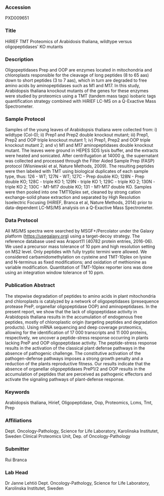 ### Accession
PXD009651

### Title
HiRIEF TMT Proteomics of Arabidosis thaliana, wildtype versus oligopeptidases' KO mutants

### Description
Oligopeptidases Prep  and OOP are enzymes located in mitochondria and chloroplasts responsible for the cleavage of long peptides (8 to 65 aas) down to short peptides (3 to 7 aas), which in turn are degraded to free amino acids by aminopeptidases such as M1 and M17. In this study, Arabidopsis thaliana knockout mutants of the genes for these enzymes were studied by proteomics using a TMT (tandem mass tags) isobaric tags quantification strategy combined with HiRIEF LC-MS on a Q-Exactive Mass Spectrometer.

### Sample Protocol
Samples of the young leaves of Arabidopsis thaliana were collected from: i) wildtype (Col-0); ii) Prep1 and Prep2 double knockout mutant; iii) Prep1, Prep2 and OOP triple knockout mutant 1; iv) Prep1, Prep2 and OOP triple knockout mutant 2; and v) M1 and M17 aminopeptidases double knockout mutant. The leaves were ground in HEPES SDS lysis buffer, and the extracts were heated and sonicated. After centrifugation at 14000 g, the supernatant was collected and processed through the Filter Aided Sample Prep (FASP) protocol (Wisniewski et al, Nature Methods, 2009). The resulting peptides were then labeled with TMT using biological duplicates of each sample type, thus: 126 - WT; 127N - WT; 127C - Prep double KO; 128N - Prep double KO; 128C - triple KO 1; 129N - triple KO 1; 129C - triple KO 2; 130N - triple KO 2; 130C - M1-M17 double KO; 131 - M1-M17 double KO. Samples were then pooled into one TMT10plex set, cleaned by strong cation exchange-solid phase extraction and separated by High Resolution Isoelectric Focusing (HiRIEF, Branca et al, Nature Methods, 2014) prior to data-dependent LC-MS/MS analysis on a Q-Exactive Mass Spectrometer.

### Data Protocol
All MS/MS spectra were searched by MSGF+/Percolator under the Galaxy platform (https://usegalaxy.org) using a target-decoy strategy. The reference database used was Araport11 (40782 protein entries, 2016-06). We used a precursor mass tolerance of 10 ppm and high resolution setting on MS2 level. Only peptides with fully tryptic termini were allowed. We considered carbamidomethylation on cysteine and TMT-10plex on lysine and N-terminus as fixed modifications; and oxidation of methionine as variable modification. Quantitation of TMT-10plex reporter ions was done using an integration window tolerance of 10 ppm.

### Publication Abstract
The stepwise degradation of peptides to amino acids in plant mitochondria and chloroplasts is catalyzed by a network of oligopeptidases (presequence protease PreP, organellar oligopeptidase OOP) and aminopeptidases. In the present report, we show that the lack of oligopeptidase activity in Arabidopsis thaliana results in the accumulation of endogenous free peptides, mostly of chloroplastic origin (targeting peptides and degradation products). Using mRNA sequencing and deep coverage proteomics, allowing for the identification of 17&#xa0;000 transcripts and 11&#xa0;000 proteins, respectively, we uncover a peptide-stress response occurring in plants lacking PreP and OOP oligopeptidase activity. The peptide-stress response results in the activation of the classical plant defense pathways in the absence of pathogenic challenge. The constitutive activation of the pathogen-defense pathways imposes a strong growth penalty and a reduction of the plants reproductive fitness. Our results indicate that the absence of organellar oligopeptidases PreP1/2 and OOP results in the accumulation of peptides that are perceived as pathogenic effectors and activate the signaling pathways of plant-defense response.

### Keywords
Arabidopsis thaliana, Hirief, Oligopeptidase, Oop, Proteomics, Lcms, Tmt, Prep

### Affiliations
Dept. Oncology-Pathology, Science for Life Laboratory, Karolinska Institutet, Sweden
Clinical Proteomics Unit, Dep. of Oncology-Pathology

### Submitter
Rui Branca

### Lab Head
Dr Janne Lehtiö
Dept. Oncology-Pathology, Science for Life Laboratory, Karolinska Institutet, Sweden


